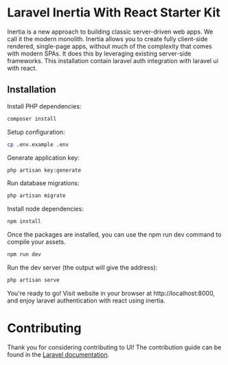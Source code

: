 # Laravel Inertia With React Starter Kit

Inertia is a new approach to building classic server-driven web apps. We call it the modern monolith. Inertia allows you to create fully client-side rendered, single-page apps, without much of the complexity that comes with modern SPAs. It does this by leveraging existing server-side frameworks. This installation contain laravel auth integration with laravel ui with react.

## Installation

Install PHP dependencies:

```sh
composer install
```

Setup configuration:

```sh
cp .env.example .env
```

Generate application key:

```sh
php artisan key:generate
```

Run database migrations:

```sh
php artisan migrate
```

Install node dependencies:

```sh
npm install
```

Once the packages are installed, you can use the npm run dev command to compile your assets.

```sh
npm run dev
```

Run the dev server (the output will give the address):

```sh
php artisan serve
```

You're ready to go! Visit website in your browser at http://localhost:8000, and enjoy laravel authentication with react using inertia.

# Contributing

Thank you for considering contributing to UI! The contribution guide can be found in the [Laravel documentation](https://laravel.com/docs/contributions).
